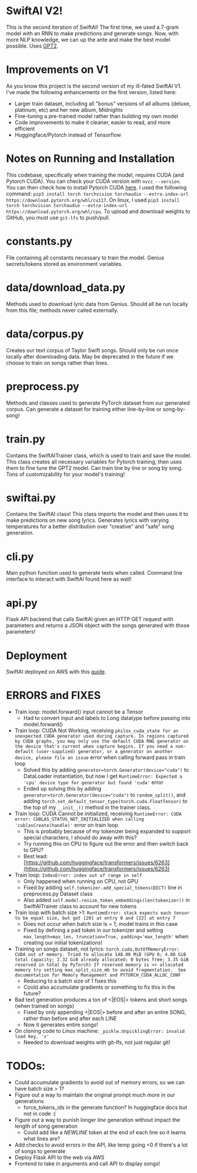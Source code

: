# SwiftAI V2!
This is the second iteration of SwiftAI! The first time, we used a 7-gram model with an RNN to make predictions and
generate songs. Now, with more NLP knowledge, we can up the ante and make the best model possible. Uses [GPT2](https://huggingface.co/docs/transformers/model_doc/gpt2#openai-gpt2).

# Improvements on V1
As you know this project is the second version of my ill-fated SwiftAI V1. I've made the following enhancements on the
first version, listed here:
* Larger train dataset, including all "bonus" versions of all albums (deluxe, platinum, etc) and her new album, Midnights
* Fine-tuning a pre-trained model rather than building my own model
* Code improvements to make it cleaner, easier to read, and more efficient
* Huggingface/Pytorch instead of Tensorflow

# Notes on Running and Installation
This codebase, specifically when training the model, requires CUDA (and Pytorch CUDA). You can check your CUDA version
with `nvcc --version`. You can then check how to install Pytorch CUDA [here](https://pytorch.org/get-started/locally/). I 
used the following command: `pip3 install torch torchvision torchaudio --extra-index-url https://download.pytorch.org/whl/cu117`.
On linux, I used `pip3 install torch torchvision torchaudio --extra-index-url https://download.pytorch.org/whl/cpu`. To upload and download
weights to GitHub, you must use `git-lfs` to push/pull.

# constants.py
File containing all constants necessary to train the model. Genius secrets/tokens stored as environment variables.

# data/download_data.py
Methods used to download lyric data from Genius. Should all be run locally from this file; methods never called
externally.

# data/corpus.py
Creates our text corpus of Taylor Swift songs. Should only be run once locally after downloading data. May be deprecated
in the future if we choose to train on songs rather than lines.

# preprocess.py
Methods and classes used to generate PyTorch dataset from our generated corpus. Can generate a dataset for training
either line-by-line or song-by-song!

# train.py
Contains the SwiftAITrainer class, which is used to train and save the model. This class creates all necessary variables
for Pytorch training, then uses them to fine tune the GPT2 model. Can train line by line or song by song. Tons of 
customizability for your model's training!

# swiftai.py
Contains the SwiftAI class! This class imports the model and then uses it to make predictions on new song lyrics.
Generates lyrics with varying temperatures for a better distribution over "creative" and "safe" song generation.

# cli.py
Main python function used to generate texts when called. Command line interface to interact
with SwiftAI found here as well!

# api.py
Flask API backend that calls SwiftAI given an HTTP GET request with parameters and returns a JSON object with the
songs generated with those parameters!

# Deployment
SwiftAI deployed on AWS with this [guide](https://www.twilio.com/blog/deploy-flask-python-app-aws).

# ERRORS and FIXES
* Train loop: model.forward() input cannot be a Tensor
  * Had to convert input and labels to Long datatype before passing into model.forward()
* Train loop: CUDA Not Working, receiving `philox_cuda_state for an unexpected CUDA generator used during capture. In regions captured by CUDA graphs, you may only use the default CUDA RNG generator on the device that's current when capture begins. If you need a non-default (user-supplied) generator, or a generator on another device, please file an issue` error when calling forward pass in train loop
  * Solved this by adding `generator=torch.Generator(device="cuda")` to DataLoader instantiation, but now I get `RuntimeError: Expected a 'cpu' device type for generator but found 'cuda'` error
  * Ended up solving this by adding `generator=torch.Generator(device="cuda")` to `random_split()`, and adding `torch.set_default_tensor_type(torch.cuda.FloatTensor)` to the top of my `__init__()` method in the trainer class.
* Train loop: CUDA Cannot be initialized, receiving `RuntimeError: CUDA error: CUBLAS_STATUS_NOT_INITIALIZED when calling 'cublasCreate(handle)'` error on train loop
  * This is probably because of my tokenizer being expanded to support special characters; I should do away with this?
  * Try running this on CPU to figure out the error and then switch back to GPU?
  * Best lead: [https://github.com/huggingface/transformers/issues/6263](https://github.com/huggingface/transformers/issues/6263)
* Train loop: `IndexError: index out of range in self`
  * Only happened when running on CPU, not GPU
  * Fixed by adding `self.tokenizer.add_special_tokens(DICT)` line in preprocess.py Dataset class
  * Also added `self.model.resize_token_embeddings(len(tokenizer))` in SwiftAITrainer class to account for new tokens
* Train loop with batch size >1: `RuntimeError: stack expects each tensor to be equal size, but got [20] at entry 0 and [22] at entry 7`
  * Does not occur when batch size is = 1; model trains in this case
  * Fixed by defining a pad token in our tokenizer and setting `max_length=max_len, truncation=True, padding='max_length'` when creating our initial tokenizations!
* Training on songs dataset, not lyrics: `torch.cuda.OutOfMemoryError: CUDA out of memory. Tried to allocate 148.00 MiB (GPU 0; 4.00 GiB total capacity; 2.32 GiB already allocated; 0 bytes free; 3.35 GiB reserved in total by PyTorch) If reserved memory is >> allocated memory try setting max_split_size_mb to avoid fragmentation.  See documentation for Memory Management and PYTORCH_CUDA_ALLOC_CONF`
  * Reducing to a batch size of 1 fixes this
  * Could also accumulate gradients or something to fix this in the future?
* Bad text generation produces a ton of <|EOS|> tokens and short songs (when trained on songs)
  * Fixed by only appending <|EOS|> before and after an entire SONG, rather than before and after each LINE
  * Now it generates entire songs!
* On cloning code to Linux machine: `_pickle.UnpicklingError: invalid load key, 'v'`
  * Needed to download weights with git-lfs, not just regular git!

# TODOs:
* Could accumulate gradients to avoid out of memory errors, so we can have batch size > 1?
* Figure out a way to maintain the original prompt much more in our generations
  * force_tokens_ids in the generate function? In huggingface docs but not in code :(
* Figure out a way to punish longer *line* generation without impact the length of song generation
  * Could add like a *NEWLINE* token at the end of each line so it learns what lines are?
* Add checks to avoid errors in the API, like temp going <0 if there's a lot of songs to generate
* Deploy Flask API to the web via AWS
* Frontend to take in arguments and call API to display songs!
